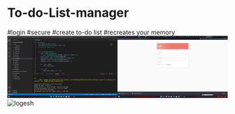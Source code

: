 # To-do-List-manager
#login
#secure
#create to-do list
#recreates your memory
![ganesh](https://raw.githubusercontent.com/Logesh89/To-do-List-manager/main/scr/Screenshot%20(14).png)
![logesh]()
